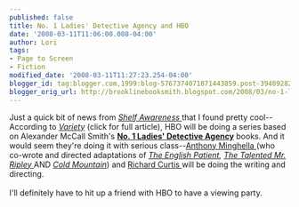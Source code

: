 ```yaml
---
published: false
title: No. 1 Ladies' Detective Agency and HBO
date: '2008-03-11T11:06:00.008-04:00'
author: Lori
tags:
- Page to Screen
- Fiction
modified_date: '2008-03-11T11:27:23.254-04:00'
blogger_id: tag:blogger.com,1999:blog-5767374071871443859.post-3940928248195454423
blogger_orig_url: http://brooklinebooksmith.blogspot.com/2008/03/no-1-ladies-detective-agency-and-hbo.html
---
```


Just a quick bit of news from <a href="http://news.shelf-awareness.com/nview.jsp?appid=411&amp;j=423739"><em>Shelf Awareness</em> </a>that I found pretty cool--According to <a href="http://www.variety.com/article/VR1117982157.html?categoryid=14&amp;cs=1"><em>Variety</em></a> (click for full article), HBO will be doing a series based on Alexander McCall Smith's <strong><a href="http://brookline.booksense.com/NASApp/store/Product?s=showproduct&amp;isbn=9781400034772">No. 1 Ladies' Detective Agency</a></strong> books. And it would seem they're doing it with serious class--<a href="http://imdb.com/name/nm0005237/">Anthony Minghella </a>(who co-wrote and directed adaptations of <em><a href="http://brookline.booksense.com/NASApp/store/Product?s=showproduct&amp;isbn=9780679745204">The English Patient</a>, <a href="http://brookline.booksense.com/NASApp/store/Product?s=showproduct&amp;isbn=9780393332148">The Talented Mr. Ripley</a></em><a href="http://brookline.booksense.com/NASApp/store/Product?s=showproduct&amp;isbn=9780393332148"> </a>AND <em><a href="http://brookline.booksense.com/NASApp/store/Product?s=showproduct&amp;isbn=9780802142849">Cold Mountain</a></em>) and <a href="http://imdb.com/name/nm0193485/">Richard Curtis </a>will be doing the writing and directing.<br /><br />I'll definitely have to hit up a friend with HBO to have a viewing party.